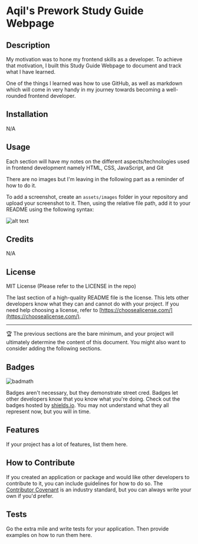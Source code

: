 # Aqil's Prework Study Guide Webpage

## Description

My motivation was to hone my frontend skills as a developer. To achieve that motivation, I built this Study Guide Webpage to document and track what I have learned.

One of the things I learned was how to use GitHub, as well as markdown which will come in very handy in my journey towards becoming a well-rounded frontend developer.


## Installation

N/A


## Usage

Each section will have my notes on the different aspects/technologies used in frontend development namely HTML, CSS, JavaScript, and Git

There are no images but I'm leaving in the following part as a reminder of how to do it.

To add a screenshot, create an `assets/images` folder in your repository and upload your screenshot to it. Then, using the relative file path, add it to your README using the following syntax:

![alt text](assets/images/screenshot.png)


## Credits

N/A


## License

MIT License (Please refer to the LICENSE in the repo)

The last section of a high-quality README file is the license. This lets other developers know what they can and cannot do with your project. If you need help choosing a license, refer to [https://choosealicense.com/](https://choosealicense.com/).

---

🏆 The previous sections are the bare minimum, and your project will ultimately determine the content of this document. You might also want to consider adding the following sections.

## Badges

![badmath](https://img.shields.io/github/languages/top/nielsenjared/badmath)

Badges aren't necessary, but they demonstrate street cred. Badges let other developers know that you know what you're doing. Check out the badges hosted by [shields.io](https://shields.io/). You may not understand what they all represent now, but you will in time.

## Features

If your project has a lot of features, list them here.

## How to Contribute

If you created an application or package and would like other developers to contribute to it, you can include guidelines for how to do so. The [Contributor Covenant](https://www.contributor-covenant.org/) is an industry standard, but you can always write your own if you'd prefer.

## Tests

Go the extra mile and write tests for your application. Then provide examples on how to run them here.